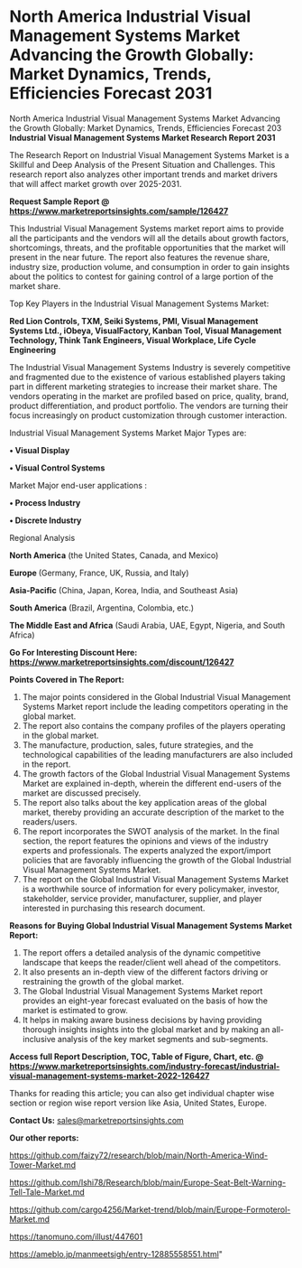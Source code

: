 # North America Industrial Visual Management Systems Market Advancing the Growth Globally: Market Dynamics, Trends, Efficiencies Forecast 2031
North America Industrial Visual Management Systems Market Advancing the Growth Globally: Market Dynamics, Trends, Efficiencies Forecast 203
<strong>Industrial Visual Management Systems Market Research Report 2031</strong>

The Research Report on Industrial Visual Management Systems Market is a Skillful and Deep Analysis of the Present Situation and Challenges. This research report also analyzes other important trends and market drivers that will affect market growth over 2025-2031.

<strong>Request Sample Report @ <a href=https://www.marketreportsinsights.com/sample/126427>https://www.marketreportsinsights.com/sample/126427</a></strong>

This Industrial Visual Management Systems market report aims to provide all the participants and the vendors will all the details about growth factors, shortcomings, threats, and the profitable opportunities that the market will present in the near future. The report also features the revenue share, industry size, production volume, and consumption in order to gain insights about the politics to contest for gaining control of a large portion of the market share.

Top Key Players in the Industrial Visual Management Systems Market:

<strong>Red Lion Controls, TXM, Seiki Systems, PMI, Visual Management Systems Ltd., iObeya, VisualFactory, Kanban Tool, Visual Management Technology, Think Tank Engineers, Visual Workplace, Life Cycle Engineering</strong>

The Industrial Visual Management Systems Industry is severely competitive and fragmented due to the existence of various established players taking part in different marketing strategies to increase their market share. The vendors operating in the market are profiled based on price, quality, brand, product differentiation, and product portfolio. The vendors are turning their focus increasingly on product customization through customer interaction.

Industrial Visual Management Systems Market Major Types are:

<strong>• Visual Display

• Visual Control Systems</strong>

Market Major end-user applications :

<strong>• Process Industry

• Discrete Industry</strong>

Regional Analysis

</u><strong><b>North America</b></strong> (the United States, Canada, and Mexico)

<strong><b>Europe </b></strong>(Germany, France, UK, Russia, and Italy)

<strong><b>Asia-Pacific</b></strong> (China, Japan, Korea, India, and Southeast Asia)

<strong><b>South America</b></strong> (Brazil, Argentina, Colombia, etc.)

<strong><b>The Middle East and Africa</b></strong> (Saudi Arabia, UAE, Egypt, Nigeria, and South Africa)

<strong>Go For Interesting Discount Here: <a href=https://www.marketreportsinsights.com/discount/126427>https://www.marketreportsinsights.com/discount/126427</a></strong>

<strong>Points Covered in The Report:</strong>
<ol>
  <li>The major points considered in the Global Industrial Visual Management Systems Market report include the leading competitors operating in the global market.</li>
  <li>The report also contains the company profiles of the players operating in the global market.</li>
  <li>The manufacture, production, sales, future strategies, and the technological capabilities of the leading manufacturers are also included in the report.</li>
  <li>The growth factors of the Global Industrial Visual Management Systems Market are explained in-depth, wherein the different end-users of the market are discussed precisely.</li>
  <li>The report also talks about the key application areas of the global market, thereby providing an accurate description of the market to the readers/users.</li>
  <li>The report incorporates the SWOT analysis of the market. In the final section, the report features the opinions and views of the industry experts and professionals. The experts analyzed the export/import policies that are favorably influencing the growth of the Global Industrial Visual Management Systems Market.</li>
  <li>The report on the Global Industrial Visual Management Systems Market is a worthwhile source of information for every policymaker, investor, stakeholder, service provider, manufacturer, supplier, and player interested in purchasing this research document.</li>
</ol>
<strong>Reasons for Buying Global Industrial Visual Management Systems Market Report:</strong>

<ol>
  <li>The report offers a detailed analysis of the dynamic competitive landscape that keeps the reader/client well ahead of the competitors.</li>
  <li>It also presents an in-depth view of the different factors driving or restraining the growth of the global market.</li>
  <li>The Global Industrial Visual Management Systems Market report provides an eight-year forecast evaluated on the basis of how the market is estimated to grow.</li>
  <li>It helps in making aware business decisions by having providing thorough insights insights into the global market and by making an all-inclusive analysis of the key market segments and sub-segments.</li>
</ol>
<strong>Access full Report Description, TOC, Table of Figure, Chart, etc. @ <a href=https://www.marketreportsinsights.com/industry-forecast/industrial-visual-management-systems-market-2022-126427>https://www.marketreportsinsights.com/industry-forecast/industrial-visual-management-systems-market-2022-126427</a></strong>


Thanks for reading this article; you can also get individual chapter wise section or region wise report version like Asia, United States, Europe.

<strong>Contact Us:</strong>
sales@marketreportsinsights.com

<strong>Our other reports:</strong>

<a href=https://github.com/faizy72/research/blob/main/North-America-Wind-Tower-Market.md>https://github.com/faizy72/research/blob/main/North-America-Wind-Tower-Market.md</a>

<a href=https://github.com/Ishi78/Research/blob/main/Europe-Seat-Belt-Warning-Tell-Tale-Market.md>https://github.com/Ishi78/Research/blob/main/Europe-Seat-Belt-Warning-Tell-Tale-Market.md</a>

<a href=https://github.com/cargo4256/Market-trend/blob/main/Europe-Formoterol-Market.md>https://github.com/cargo4256/Market-trend/blob/main/Europe-Formoterol-Market.md</a>

<a href=https://tanomuno.com/illust/447601>https://tanomuno.com/illust/447601</a>

<a href=https://ameblo.jp/manmeetsigh/entry-12885558551.html>https://ameblo.jp/manmeetsigh/entry-12885558551.html</a>"

